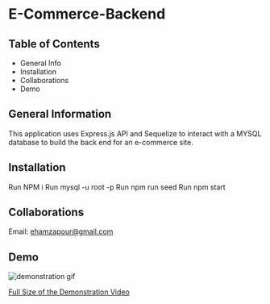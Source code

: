 # E-Commerce-Backend

## Table of Contents
* General Info
* Installation
* Collaborations
* Demo

## General Information
This application uses Express.js API and Sequelize to interact with a MYSQL database to build the back end for an e-commerce site.

## Installation
Run NPM i
Run mysql -u root -p
Run npm run seed
Run npm start

## Collaborations
Email: ehamzapour@gmail.com

## Demo
![demonstration gif]()

[Full Size of the Demonstration Video]()